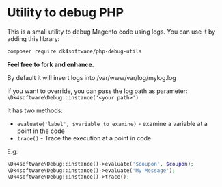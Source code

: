 # Utility to debug PHP

This is a small utility to debug Magento code using logs. You can use it by adding this library:

```bash
composer require dk4software/php-debug-utils
```

**Feel free to fork and enhance.**

By default it will insert logs into /var/www/var/log/mylog.log

If you want to override, you can pass the log path as parameter: `\Dk4software\Debug::instance('<your path>')`

It has two methods:

- `evaluate('label', $variable_to_examine)` - examine a variable at a point in the code
- `trace()` - Trace the execution at a point in code.

E.g:

```php
\Dk4software\Debug::instance()->evaluate('$coupon', $coupon);
\Dk4software\Debug::instance()->evaluate('My Message');
\Dk4software\Debug::instance()->trace();
```
